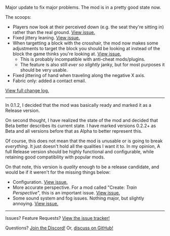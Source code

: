 Major update to fix major problems. The mod is in a pretty good state now.

The scoops:
- Players now look at their perceived down (e.g. the seat they're sitting in) rather than the real ground. [View issue.](https://github.com/der-fruhling-entertainment/create-train-perspective/issues/32)
- Fixed jittery leaning. [View issue.](https://github.com/der-fruhling-entertainment/create-train-perspective/issues/22)
- When targetting a block with the crosshair, the mod now makes some adjustments to target the block you should be looking at instead of the block the game thinks you're looking at. [View issue.](https://github.com/der-fruhling-entertainment/create-train-perspective/issues/35)
  - This is probably incompatible with anti-cheat mods/plugins.
  - The feature is also still _ever so slightly_ janky, but for most purposes it should be very usable.
- Fixed jittering of hand when traveling along the negative X axis.
- Fabric only: added a contact email.

[View full change log.](https://github.com/der-fruhling/create-train-perspective/compare/v0.2.3...v0.3.0)

---

In 0.1.2, I decided that the mod was basically ready and marked it as a Release version.

On second thought, I have realized the state of the mod and decided that Beta better describes its current state.
I have marked versions 0.2.2+ as Beta and all versions before that as Alpha to better represent this.

Of course, this does not mean that the mod is unusable or is going to break _everything_.
It just doesn't hold all the qualities I want it to.
In my opinion, A full Release version should be highly functional and configurable,
while retaining good compatibility with popular mods.

On that note, this version is _quality_ enough to be a release candidate,
and would be if it weren't for the missing things below:
- Configuration. [View issue.](https://github.com/der-fruhling-entertainment/create-train-perspective/issues/36)
- More accurate perspective. For a mod called "Create: _Train Perspective_", this is an important issue. [View issue.](https://github.com/der-fruhling-entertainment/create-train-perspective/issues/38)
- Some sound system and fog issues. Nothing major, but slightly annoying. [View issue.](https://github.com/der-fruhling-entertainment/create-train-perspective/issues/39)

---

Issues?
Feature Requests?
[View the issue tracker!](https://github.com/der-fruhling-entertainment/create-train-perspective/issues)

Questions?
[Join the Discord!](https://discord.gg/AyM66DhPKr)
Or,
[discuss on GitHub!](https://github.com/der-fruhling-entertainment/create-train-perspective/discussions)

